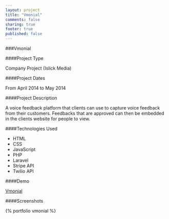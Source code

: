```yaml
---
layout: project
title: "Vmonial"
comments: false
sharing: true
footer: true
published: false
---
```


###Vmonial


####Project Type

Company Project (Islick Media)

####Project Dates

From April 2014 to May 2014


####Project Description

A voice feedback platform that clients can use to capture voice feedback from their customers. Feedbacks that are approved can then be embedded in the clients website for people to view.

####Technologies Used

- HTML
- CSS 
- JavaScript
- PHP 
- Laravel
- Stripe API
- Twilio API

####Demo

[Vmonial](http://vmonial.com)


####Screenshots

{% portfolio vmonial %}
